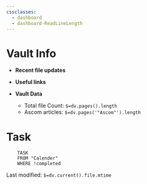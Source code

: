 ```yaml
---
cssclasses:
  - dashboard
  - dashboard-ReadLineLength
---
```

# Vault Info
- **Recent file updates**
 - **Useful links**
 
 - **Vault Data**
	- Total file Count: `$=dv.pages().length`
	- Ascom articles: `$=dv.pages('"Ascom"').length`
# Task
```dataview
	TASK
	FROM "Calender"
	WHERE !completed
```

Last modified: `$=dv.current().file.mtime`